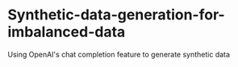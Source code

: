# Synthetic-data-generation-for-imbalanced-data
Using OpenAI's chat completion feature to generate synthetic data
